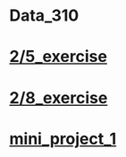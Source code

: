 # Data_310
# [2/5_exercise](https://ale-eulacio.github.io/data310/2_5_responses)
# [2/8_exercise](https://ale-eulacio.github.io/data310/2_8_responses)
# [mini_project_1](https://ale-eulacio.github.io/data310/project_1.5)
